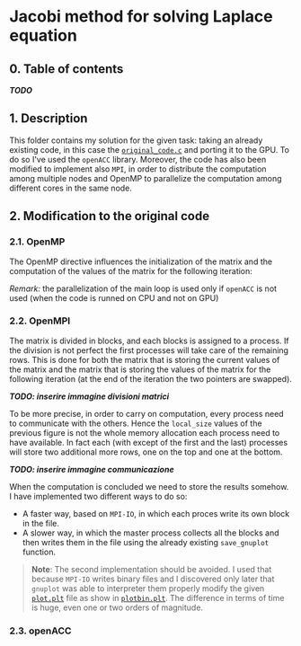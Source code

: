# Jacobi method for solving Laplace equation

## 0. Table of contents

***TODO***


## 1. Description

This folder contains my solution for the given task: taking an already existing code, in this case the [`original_code.c`](./resources/original_code.c) and porting it to the GPU.
To do so I've used the `openACC` library. Moreover, the code has also been modified to implement also `MPI`, in order to distribute the computation among multiple nodes and OpenMP to parallelize the computation among different cores in the same node. 

## 2. Modification to the original code

### 2.1. OpenMP

The OpenMP directive influences the initialization of the matrix and the computation of the values of the matrix for the following iteration: 

*Remark:* the parallelization of the main loop is used only if `openACC` is not used (when the code is runned on CPU and not on GPU)

### 2.2. OpenMPI

The matrix is divided in blocks, and each blocks is assigned to a process. If the division is not perfect the first processes will take care of the remaining rows.
This is done for both the matrix that is storing the current values of the matrix and the matrix that is storing the values of the matrix for the following iteration (at the end of the iteration the two pointers are swapped).

***TODO: inserire immagine divisioni matrici***

To be more precise, in order to carry on computation, every process need to communicate with the others. Hence the `local_size` values of the previous figure is not the whole memory allocation each process need to have available. In fact each (with except of the first and the last) processes will store two additional more rows, one on the top and one at the bottom. 

***TODO: inserire immagine communicazione***


When the computation is concluded we need to store the results somehow. I have implemented two different ways to do so:

- A faster way, based on `MPI-IO`, in which each proces write its own block in the file.
- A slower way, in which the master process collects all the blocks and then writes them in the file using the already existing `save_gnuplot` function.


> **Note**: The second implementation should be avoided. I used that because `MPI-IO` writes binary files and I discovered only later that `gnuplot` was able to interpreter them properly modify the given [`plot.plt`](./plot.plt) file as show in [`plotbin.plt`](./plotbin.plt). The difference in terms of time is huge, even one or two orders of magnitude.

### 2.3. openACC
